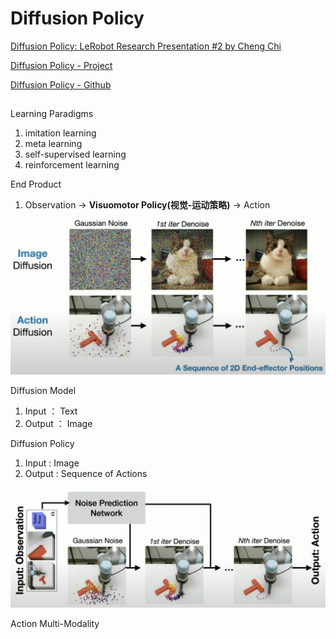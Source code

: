 # Diffusion Policy

[Diffusion Policy: LeRobot Research Presentation #2 by Cheng Chi](https://www.youtube.com/watch?v=M03sZFfW-qU)

[Diffusion Policy - Project](https://diffusion-policy.cs.columbia.edu/#paper)

[Diffusion Policy - Github](https://github.com/real-stanford/diffusion_policy)


##









##





Learning Paradigms
1. imitation learning
2. meta learning
3. self-supervised learning
4. reinforcement learning

End Product
1. Observation -> **Visuomotor Policy(视觉-运动策略)** -> Action

<img src="Pics/dp001.png" width=650>

Diffusion Model
1. Input  ： Text
2. Output ： Image

Diffusion Policy
1. Input  : Image
2. Output : Sequence of Actions

<img src="Pics/dp002.png" width=650>

Action Multi-Modality







